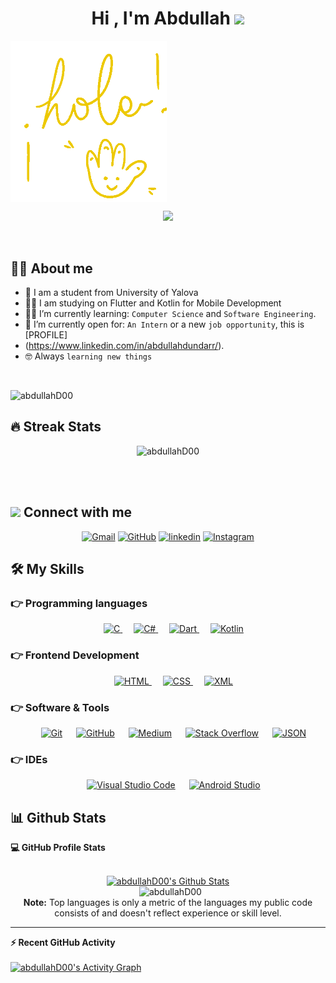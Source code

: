 <h1 align="center">Hi , I'm Abdullah <img src="https://media.giphy.com/media/hvRJCLFzcasrR4ia7z/giphy.gif" width="35"></h1>
<img align="center" src="https://github.com/Melkitaulamunn/Melkitaulamunn/blob/main/Lucdamienga%20Giflucdamienga%20Sticker%20-%20Lucdamienga%20Giflucdamienga%20Hola%20-%20Discover%20%26%20Share%20GIFs.gif" width="250px">
<p align="center">
  <a href="https://github.com/DenverCoder1/readme-typing-svg"><img src="https://readme-typing-svg.herokuapp.com?lines=Computer+Science+Student;Software+Developer;Mobile+Application+Developer;Flutter;Kotlin;CS%20|%20Algorithms%20|%20OOP%20;Always%20learning%20new%20things&center=true&width=500&height=50"></a>
</p>


<br>

## :sassy_man:  About me
- :school: I am a student from University of Yalova
- :technologist: I am studying on Flutter and Kotlin for Mobile Development 
- :student: I’m currently learning: `Computer Science` and `Software Engineering`.
- :thinking: I’m currently open for: `An Intern` or a new `job opportunity`, this is [PROFILE]
- (https://www.linkedin.com/in/abdullahdundarr/).
- :nerd_face: Always `learning new things`

<br>

<p align="left"> <img src="https://komarev.com/ghpvc/?username=abdullahD00&label=Profile%20views&color=0e75b6&style=flat" alt="abdullahD00" /> </p>


## 🔥 Streak Stats
<p align="center"><img src="https://github-readme-streak-stats.herokuapp.com/?user=abdullahD00&theme=algolia" alt="abdullahD00" /></p>

<br>
<br>

## <img src="https://media.giphy.com/media/iY8CRBdQXODJSCERIr/giphy.gif" width="30px"> Connect with me
<p align="center">
	<a href="mailto:abdullah.dundar57@gmail.com"><img img src="https://img.shields.io/badge/gmail-%23EA4335.svg?style=plastic&logo=gmail&logoColor=white" alt="Gmail"/></a>
	<a href="https://github.com/abdullahD00"><img src="https://img.shields.io/badge/github-%23181717.svg?style=plastic&logo=github&logoColor=white" alt="GitHub"/></a>
	<a href="https://www.linkedin.com/in/abdullahdundarr/"><img src="https://img.shields.io/badge/linkedin-%232370ED.svg?style=plastic&logo=linkedin&logoColor=white" alt="linkedin"/></a>
	<a href="https://www.instagram.com/apoffcial/"><img src="https://img.shields.io/badge/instagram-%23E34F26.svg?style=plastic&logo=instagram&logoColor=white" alt="Instagram"/></a>
</p>




## 🛠️ My Skills

### 👉 Programming languages

<p align="center"> 
  &emsp; 
  <a href="https://www.cprogramming.com/" target="_blank"> 
    <img alt="C" src="https://img.shields.io/badge/C%20-%232370ED.svg?style=plastic&logo=c&logoColor=white">
  </a> 
  &emsp;
  <a href="https://learn.microsoft.com/en-us/dotnet/csharp/" target="_blank"> 
    <img alt="C#" src="https://img.shields.io/badge/c++%20-%2300599C.svg?style=plastic&logo=c++&logoColor=white">
  </a> 
  &emsp;
  <a href="https://dart.dev/" target="_blank"> 
     <img alt="Dart" src="https://img.shields.io/badge/Dart%20-%232370ED.svg?style=plastic&logo=Dart&logoColor=black">
   </a>
	  &emsp;
  <a href="https://kotlinlang.org/docs/home.html" target="_blank"> 
     <img alt="Kotlin" src="https://img.shields.io/badge/Kotlin%20-%235640ED.svg?style=plastic&logo=Kotlin&logoColor=black">
   </a>
</p>

### 👉 Frontend Development
<p align="center"> 
  &emsp; 
  <a href="https://www.w3.org/html/" target="_blank"> 
   <img alt="HTML" src="https://img.shields.io/badge/HTML5%20-%23E34F26.svg?style=plastic&logo=html5&logoColor=white">
  </a>   
  &emsp;
  <a href="https://www.w3schools.com/css/" target="_blank">
    <img alt="CSS" src="https://img.shields.io/badge/CSS%20-%231572B6.svg?style=plastic&logo=css3&logoColor=white">
  </a> 
    &emsp;
  <a href="https://www.w3schools.com/xml/xml_whatis.asp" target="_blank">
    <img alt="XML" src="https://img.shields.io/badge/XML%20-%231572B6.svg?style=plastic&logo=XML&logoColor=white">
  </a>                                                                                                                
</p>

 ### 👉 Software & Tools
 
<p align="center">
  &emsp;
    <a href="#"><img alt="Git" src="https://img.shields.io/badge/Git%20-%23F05033.svg?style=plastic&logo=git&logoColor=white"></a>
  &emsp;
    <a href="#"><img alt="GitHub" src="https://img.shields.io/badge/github-%23181717.svg?style=plastic&logo=github&logoColor=white"></a>
  &emsp;
    <a href="#"><img alt="Medium" src="https://img.shields.io/badge/Medium%20-%2334A853.svg?style=plastic&logo=medium%&logoColor=white"></a>
  &emsp;
    <a href="#"><img alt="Stack Overflow" src="https://img.shields.io/badge/-Stack%20Overflow-FE7A16?style=plastic&logo=stack-overflow&logoColor=white"></a>
  &emsp;
    <a href="#"><img alt="JSON" img src="https://img.shields.io/badge/json-%23000000.svg?style=plastic&logo=json&logoColor=white"></a>
</p>

 ### 👉 IDEs
 
<p align="center">
  &emsp;
    <a href="#"><img alt="Visual Studio Code" src="https://img.shields.io/badge/Visual%20Studio%20Code-0078d7.svg?style=plastic&logo=visual-studio-code&logoColor=white"></a>
  &emsp;
    <a href="#"><img alt="Android Studio" src="https://img.shields.io/badge/Android%20Studio%20Code-0078d7.svg?style=plastic&logo=android-studio&logoColor=white"></a>

<br/>

## 📊 Github Stats



  <summary><b>💻 GitHub Profile Stats</b></summary>
  <br/>
  <p align="center">
    <a href="https://github.com/anuraghazra/github-readme-stats"><img alt="abdullahD00's Github Stats" src="https://github-readme-stats.vercel.app/api?username=abdullahD00&show_icons=true&count_private=true&theme=algolia" height="192px"/></a>
<br/>
  &nbsp;
	  <img src="https://github-readme-stats.vercel.app/api/top-langs?username=abdullahD00&langs_count=10&show_icons=true&locale=en&layout=compact&theme=algolia" alt="abdullahD00" height="192px"/>
  <br/>
  <b>Note:</b> Top languages is only a metric of the languages my public code consists of and doesn't reflect experience or skill level.
  </p>

----

  <summary><b>⚡ Recent GitHub Activity</b></summary>
  <br/>
   <a href="https://github.com/abdullahD00"><img alt="abdullahD00's Activity Graph" src="https://activity-graph.herokuapp.com/graph?username=abdullahD00&custom_title=abdullahD00's%20Contribution%20Graph&theme=react-dark" /></a>
  <br/>


<br/>
